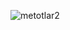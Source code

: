 ![metotlar2](https://github.com/kubrayesilkaya/C-Sharp-Programming-Notes/assets/93487264/a3f9aab7-8939-4650-bc5f-91b06ca26c4e)
